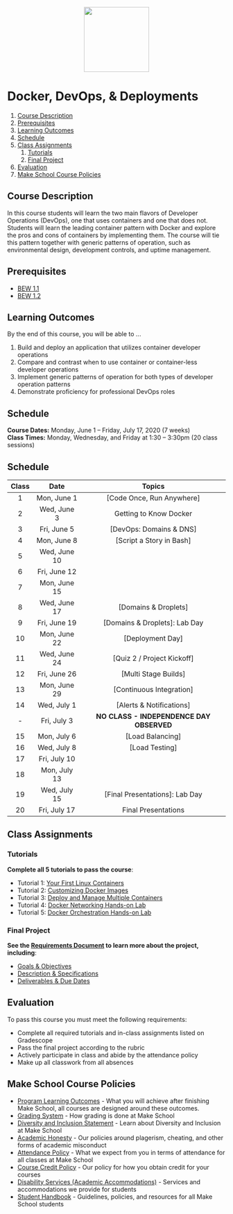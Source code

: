 
<p align="center">
  <img src="Images/docker.svg" height="150">
</p>

# Docker, DevOps, & Deployments

1. [Course Description](#course-description)
1. [Prerequisites](#prerequisites)
1. [Learning Outcomes](#learning-outcomes)
1. [Schedule](#schedule)
1. [Class Assignments](#class-assignments)
   1. [Tutorials](#tutorials)
   1. [Final Project](#final-project)
1. [Evaluation](#evaluation)
1. [Make School Course Policies](#make-school-course-policies)

## Course Description

In this course students will learn the two main flavors of Developer Operations (DevOps), one that uses containers and one that does not. Students will learn the leading container pattern with Docker and explore the pros and cons of containers by implementing them. The course will tie this pattern together with generic patterns of operation, such as environmental design, development controls, and uptime management.

## Prerequisites

- [BEW 1.1](https://make.sc/bew1-1)
- [BEW 1.2](https://make.sc/bew1-2)

## Learning Outcomes

By the end of this course, you will be able to ...

1. Build and deploy an application that utilizes container developer operations
1. Compare and contrast when to use container or container-less developer operations
1. Implement generic patterns of operation for both types of developer operation patterns
1. Demonstrate proficiency for professional DevOps roles

## Schedule

**Course Dates:** Monday, June 1 – Friday, July 17, 2020 (7 weeks)<br>
**Class Times:** Monday, Wednesday, and Friday at 1:30  – 3:30pm (20 class sessions)

## Schedule

| Class |     Date     |                  Topics                  |
| :---: | :----------: | :--------------------------------------: |
|   1   | Mon, June 1  |      [Code Once, Run Anywhere]           |
|   2   | Wed, June 3  | Getting to Know Docker                   |
|   3   | Fri, June 5  |      [DevOps: Domains & DNS]             |
|   4   | Mon, June 8  |     [Script a Story in Bash]             |
|   5   | Wed, June 10 |                                          |
|   6   | Fri, June 12 |                                          |
|   7   | Mon, June 15 |                                          |
|   8   | Wed, June 17 |      [Domains & Droplets]                |
|   9   | Fri, June 19 |      [Domains & Droplets]: Lab Day       |
|  10   | Mon, June 22 |      [Deployment Day]                    |
|  11   | Wed, June 24 |      [Quiz 2 / Project Kickoff]          |
|  12   | Fri, June 26 |      [Multi Stage Builds]                |
|  13   | Mon, June 29 |      [Continuous Integration]            |
|  14   | Wed, July 1  |      [Alerts & Notifications]            |
|   -   | Fri, July 3  | **NO CLASS - INDEPENDENCE DAY OBSERVED** |
|  15   | Mon, July 6  |      [Load Balancing]                    |
|  16   | Wed, July 8  |      [Load Testing]                      |
|  17   | Fri, July 10 |                                          |
|  18   | Mon, July 13 |                                          |
|  19   | Wed, July 15 |      [Final Presentations]: Lab Day      |
|  20   | Fri, July 17 |      Final Presentations                 |

<!--
| Class |          Date          |                 Topics                  |
|:-----:|:----------------------:|:---------------------------------------|
|  1 |   Mon, March 30                        | [Course Orientation](Lessons/01-CourseOrientation.md) |
|  2 |   Wed, April 1                         | [DNS & Domain Names](Lessons/02-DNS.md) |
|  3 |   Mon, April 6                         | [Interacting With Docker Containers](Archive/2019-T4/Lessons/Lesson3.md) |
|  4 |   Wed, April 8                         | [Practical Applications of Docker](Archive/2019-T4/Lessons/Lesson4.md) |
|  5 |   Mon, April 13                        | [Container Orchestration](Archive/2019-T4/Lessons/Lesson5.md) |
|  6 |   Wed, April 15                        | [Advanced Container Orchestration Techniques](Archive/2019-T4/Lessons/Lesson6.md) |
|  7 |   Mon, April 20                        | 🆕 [Docker Concepts in Practice](Lessons/07-Dockerfiles.md) |
|  8 |   Wed, April 22                        | 🆕 [Deploying Web Servers / Project Kickoff](Lessons/08-WebServers.md) |
|  9 |   Mon, April 27                        | 🆕 [Docker Compose](Lessons/09-Compose.md) |
| 10 |   Wed, April 29                        | 🆕 [Personal PaaS Review](Lessons/10-PaaS.md) |
| 11 |   Mon, May 4                           | 🆕 [SSH, SSL, & HTTPS](Lessons/11-Security.md) |
| 12 |   Wed, May 6                           | 🆕 [Docker Swarm](Lessons/12-Swarm.md) |
| 13 |   Mon, May 11                          | **Lab**: [Project / Blog / Presentation](Projects/FinalProject.md#Deliverables) |
| 14 |   Wed, May 13                          | [Final Presentations](Projects/FinalProject.md#Presentation)  |
-->

## Class Assignments

### Tutorials

**Complete all 5 tutorials to pass the course**:

- Tutorial 1: [Your First Linux Containers](https://training.play-with-docker.com/ops-s1-hello)
- Tutorial 2: [Customizing Docker Images](https://training.play-with-docker.com/ops-s1-images)
- Tutorial 3: [Deploy and Manage Multiple Containers](https://training.play-with-docker.com/ops-s1-swarm-intro)
- Tutorial 4: [Docker Networking Hands-on Lab](https://training.play-with-docker.com/docker-networking-hol)
- Tutorial 5: [Docker Orchestration Hands-on Lab](https://training.play-with-docker.com/orchestration-hol)


### Final Project

**See the [Requirements Document](Projects/FinalProject.md) to learn more about the project, including**:

- [Goals & Objectives](Projects/FinalProject#%e2%ad%90%ef%b8%8f-project-goals)
- [Description & Specifications](Projects/FinalProject#%f0%9f%93%8b-project-description)
- [Deliverables & Due Dates](Projects/FinalProject#%f0%9f%97%93-deliverables--due-dates)

## Evaluation

To pass this course you must meet the following requirements:

- Complete all required tutorials and in-class assignments listed on Gradescope
- Pass the final project according to the rubric
- Actively participate in class and abide by the attendance policy
- Make up all classwork from all absences

## Make School Course Policies

- [Program Learning Outcomes](https://make.sc/program-learning-outcomes) - What you will achieve after finishing Make School, all courses are designed around these outcomes.
- [Grading System](https://make.sc/grading-system) - How grading is done at Make School
- [Diversity and Inclusion Statement](https://make.sc/diversity-and-inclusion-statement) - Learn about Diversity and Inclusion at Make School
- [Academic Honesty](https://make.sc/academic-honesty-policy) - Our policies around plagerism, cheating, and other forms of academic misconduct
- [Attendance Policy](https://make.sc/attendance-policy) - What we expect from you in terms of attendance for all classes at Make School
- [Course Credit Policy](https://make.sc/course-credit-policy) - Our policy for how you obtain credit for your courses
- [Disability Services (Academic Accommodations)](https://make.sc/disability-services) - Services and accommodations we provide for students
- [Student Handbook](https://make.sc/student-handbook) - Guidelines, policies, and resources for all Make School students
